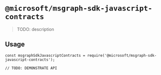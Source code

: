 # `@microsoft/msgraph-sdk-javascript-contracts`

> TODO: description

## Usage

```
const msgraphSdkJavascriptContracts = require('@microsoft/msgraph-sdk-javascript-contracts');

// TODO: DEMONSTRATE API
```
